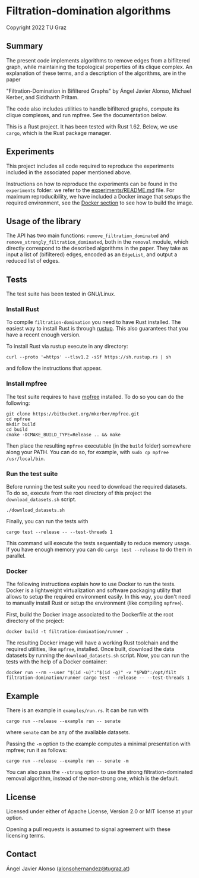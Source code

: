 # Filtration-domination algorithms
Copyright 2022 TU Graz

## Summary

The present code implements algorithms to remove edges from a bifiltered graph,
while maintaining the topological properties of its clique complex. An
explanation of these terms, and a description of the algorithms, are in the
paper

"Filtration-Domination in Bifiltered Graphs" by Ángel Javier Alonso, Michael
Kerber, and Siddharth Pritam.

The code also includes utilities to handle bifiltered graphs, compute its clique
complexes, and run mpfree. See the documentation below.

This is a Rust project. It has been tested with Rust 1.62. Below, we use
`cargo`, which is the Rust package manager.

## Experiments

This project includes all code required to reproduce the experiments included in
the associated paper mentioned above.

Instructions on how to reproduce the experiments can be found in the
`experiments` folder: we refer to the
[experiments/README.md](./experiments/README.md) file. For maximum
reproducibility, we have included a Docker image that setups the required
environment, see the [Docker section](#Docker) to see how to build the image.

## Usage of the library

The API has two main functions: `remove_filtration_dominated` and
`remove_strongly_filtration_dominated`, both in the `removal` module, which
directly correspond to the described algorithms in the paper. They take as input
a list of (bifiltered) edges, encoded as an ``EdgeList``, and output a reduced
list of edges.

## Tests

The test suite has been tested in GNU/Linux.

### Install Rust

To compile `filtration-domination` you need to have Rust installed. The easiest
way to install Rust is through [rustup](https://rustup.rs/). This also
guarantees that you have a recent enough version.

To install Rust via rustup execute in any directory:

``` shell
curl --proto '=https' --tlsv1.2 -sSf https://sh.rustup.rs | sh
```
and follow the instructions that appear.

### Install mpfree

The test suite requires to have [mpfree](https://bitbucket.org/mkerber/mpfree/src/master/) installed. To do so you can do the following:

``` shell
git clone https://bitbucket.org/mkerber/mpfree.git
cd mpfree
mkdir build
cd build
cmake -DCMAKE_BUILD_TYPE=Release .. && make
```

Then place the resulting `mpfree` executable (in the `build` folder) somewhere
along your PATH. You can do so, for example, with `sudo cp mpfree
/usr/local/bin`.

### Run the test suite

Before running the test suite you need to download the required datasets. To do
so, execute from the root directory of this project the `download_datasets.sh`
script.

``` shell
./download_datasets.sh
```

Finally, you can run the tests with
```shell
cargo test --release -- --test-threads 1
```
This command will execute the tests sequentially to reduce memory usage. If you have enough memory you can do
`cargo test --release` to do them in parallel.

### Docker

The following instructions explain how to use Docker to run the tests. Docker is
a lightweight virtualization and software packaging utility that allows to setup
the required environment easily. In this way, you don't need to manually install
Rust or setup the environment (like compiling `mpfree`).

First, build the Docker image associated to the Dockerfile at the root directory of the project:
``` shell
docker build -t filtration-domination/runner .
```
The resulting Docker image will have a working Rust toolchain and the required utilities, like `mpfree`, installed.
Once built, download the data datasets by running the `download_datasets.sh` script.
Now, you can run the tests with the help of a Docker container:

``` shell
docker run --rm --user "$(id -u)":"$(id -g)" -v "$PWD":/opt/filt filtration-domination/runner cargo test --release -- --test-threads 1
```

## Example

There is an example in `examples/run.rs`. It can be run with
```shell
cargo run --release --example run -- senate
```
where `senate` can be any of the available datasets.

Passing the `-m` option to the example
computes a minimal presentation with mpfree; run it as follows:
```shell
cargo run --release --example run -- senate -m
```

You can also pass the `--strong` option to use the strong filtration-dominated
removal algorithm, instead of the non-strong one, which is the default.

## License

Licensed under either of Apache License, Version 2.0 or MIT license at your
option.

Opening a pull requests is assumed to signal agreement with these licensing
terms.

## Contact

Ángel Javier Alonso (alonsohernandez@tugraz.at)
